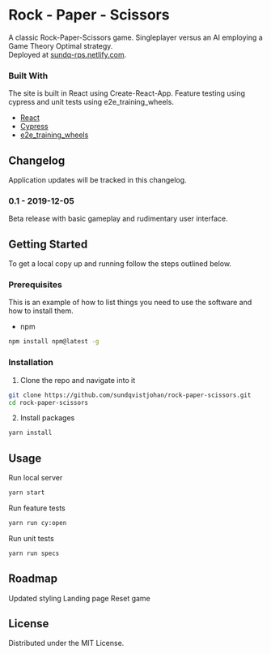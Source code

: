 
# Rock - Paper - Scissors

A classic Rock-Paper-Scissors game. Singleplayer versus an AI employing a Game Theory Optimal strategy.  
Deployed at [sundq-rps.netlify.com](https://sundq-rps.netlify.com).

### Built With
The site is built in React using Create-React-App. Feature testing using cypress and unit tests using e2e_training_wheels.
* [React](https://reactjs.org/)
* [Cypress](https://www.cypress.io/)
* [e2e_training_wheels](https://www.npmjs.com/package/e2e_training_wheels)

## Changelog

Application updates will be tracked in this changelog.

### 0.1 - 2019-12-05
Beta release with basic gameplay and rudimentary user interface.


## Getting Started

To get a local copy up and running follow the steps outlined below.

### Prerequisites

This is an example of how to list things you need to use the software and how to install them.
* npm
```sh
npm install npm@latest -g
```

### Installation

1. Clone the repo and navigate into it
```sh
git clone https://github.com/sundqvistjohan/rock-paper-scissors.git
cd rock-paper-scissors
```
2. Install packages
```sh
yarn install
```

## Usage

Run local server
```sh
yarn start
```

Run feature tests
```sh
yarn run cy:open
```

Run unit tests
```sh
yarn run specs
```

## Roadmap

Updated styling
Landing page
Reset game

## License

Distributed under the MIT License.
